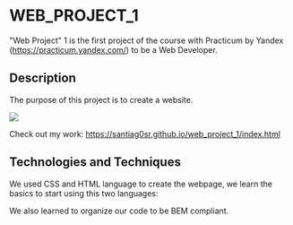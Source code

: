 # WEB_PROJECT_1

"Web Project" 1 is the first project of the course with Practicum by Yandex (https://practicum.yandex.com/) to be a Web Developer.

## Description

The purpose of this project is to create a website.

![](https://github.com/Santiag0SR/web_project_1/blob/968eb319ffd4000b24390f778ff10b156cc46c8a/images/gif_web_example_for_README.gif)

Check out my work: https://santiag0sr.github.io/web_project_1/index.html

## Technologies and Techniques

We used CSS and HTML language to create the webpage, we learn the basics to start using this two languages:

We also learned to organize our code to be BEM compliant.
